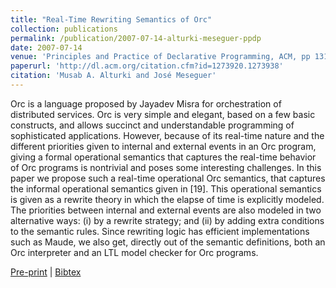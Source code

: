 ```yaml
---
title: "Real-Time Rewriting Semantics of Orc"
collection: publications
permalink: /publication/2007-07-14-alturki-meseguer-ppdp
date: 2007-07-14
venue: 'Principles and Practice of Declarative Programming, ACM, pp 131–142'
paperurl: 'http://dl.acm.org/citation.cfm?id=1273920.1273938'
citation: 'Musab A. Alturki and José Meseguer'
---
```

Orc is a language proposed by Jayadev Misra for orchestration of distributed services. Orc is very simple and elegant, based on a few basic constructs, and allows succinct and understandable programming of sophisticated applications. However, because of its real-time nature and the different priorities given to internal and external events in an Orc program, giving a formal operational semantics that captures the real-time behavior of Orc programs is nontrivial and poses some interesting challenges. In this paper we propose such a real-time operational Orc semantics, that captures the informal operational semantics given in [19]. This operational semantics is given as a rewrite theory in which the elapse of time is explicitly modeled. The priorities between internal and external events are also modeled in two alternative ways: (i) by a rewrite strategy; and (ii) by adding extra conditions to the semantic rules. Since rewriting logic has efficient implementations such as Maude, we also get, directly out of the semantic definitions, both an Orc interpreter and an LTL model checker for Orc programs.

[Pre-print](http://academicpages.github.io/files/paper1.pdf) |
[Bibtex](#)